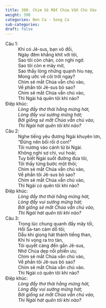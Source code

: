 ```yaml
---
title: 390. Chim Sẻ Mắt Chúa Vẫn Chú Vào
weight: 390
categories: Đơn Ca - Song Ca
sub-categories: 
draft: false
---
```

<dl><dt>Câu 1:</dt><dd data-verse="1">Khi có Jê-sus, bạn vô đối, <br/>Ngày đêm khắng khít với tôi, <br/>Sao tôi còn chán, còn nghi ngờ. <br/>Sao tôi còn e mây mờ, <br/>Sao thấy lòng những quạnh hiu nay, <br/>Mong ước về cõi trời ngay? <br/>Chim sẻ mắt Chúa vẫn chú vào, <br/>Về phần tôi Jê-sus bỏ sao? <br/>Chim sẻ mắt Chúa vẫn chú vào, <br/>Thì Ngài há quên tôi khi nào? </dd><dt>Điệp khúc:</dt><dd data-chorus="1"><em>Lòng đầy thơ thái hằng mừng hát, <br/>Lòng đầy vui sướng mừng hát; <br/>Bởi giống sẻ mắt Chúa vẫn chú vào, <br/>Thì Ngài hát quên tôi khi nào? </em></dd><dt>Câu 2:</dt><dd data-verse="2">Nghe tiếng yêu đương Ngài khuyên lơn, <br/>"Đừng nên bối rối ớ con!" <br/>Tôi nương vào cánh từ bi Ngài. <br/>Không nghi sợ chi, vui hoài; <br/>Tuy biết Ngài suốt đường đưa tôi, <br/>Tôi thấy từng bước một thôi; <br/>Chim sẻ mắt Chúa vẫn chú vào, <br/>Về phần tôi Jê-sus bỏ sao? <br/>Chim sẻ mắt Chúa vẫn chú vào, <br/>Thì Ngài có quên tôi khi nào? </dd><dt>Điệp khúc:</dt><dd data-chorus="1"><em>Lòng đầy thơ thái hằng mừng hát, <br/>Lòng đầy vui sướng mừng hát; <br/>Bởi giống sẻ mắt Chúa vẫn chú vào, <br/>Thì Ngài hát quên tôi khi nào? </em></dd><dt>Câu 3:</dt><dd data-verse="3">Trong lúc chung quanh đầy mây tối, <br/>Hồi Sa-tan cám dỗ tôi; <br/>Dẫu khi giọng hát thành tiếng than, <br/>Khi hi vọng ra tro tàn, <br/>Tôi quyết càng đến gần Jê-sus, <br/>Nhờ Chúa dẹp nỗi phiền ưu; <br/>Chim sẻ mắt Chúa vẫn chú vào, <br/>Về phần tôi Jê-sus bỏ sao? <br/>Chim sẻ mắt Chúa vẫn chú vào. <br/>Thì Ngài có quên tôi khi nào? </dd><dt>Điệp khúc:</dt><dd data-chorus="1"><em>Lòng đầy thơ thái hằng mừng hát, <br/>Lòng đầy vui sướng mừng hát; <br/>Bởi giống sẻ mắt Chúa vẫn chú vào, <br/>Thì Ngài hát quên tôi khi nào? </em></dd></dl>